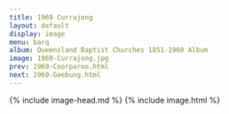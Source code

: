 ```yaml
---
title: 1969 Currajong
layout: default
display: image
menu: barq
album: Queensland Baptist Churches 1851-1960 Album
image: 1969-Currajong.jpg
prev: 1969-Coorparoo.html
next: 1969-Geebung.html
---
```

{% include image-head.md %}
{% include image.html %}